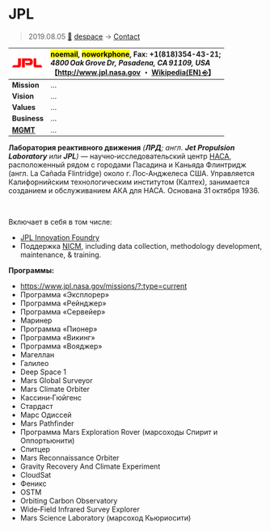 # JPL
> 2019.08.05 [🚀](../../index/index.md) [despace](../index.md) → [Contact](../contact.md)

|[![](../f/con/j/jpl_logo1_thumb.png)](../f/con/j/jpl_logo1.png)|<mark>noemail</mark>, <mark>noworkphone</mark>, Fax: +1(818)354-43-21;<br> *4800 Oak Grove Dr, Pasadena, CA 91109, USA*<br> 【<http://www.jpl.nasa.gov> ・ [Wikipedia(EN) ⎆](https://en.wikipedia.org/wiki/Jet_Propulsion_Laboratory)】|
|:--|:--|
|**Mission**|…|
|**Vision**|…|
|**Values**|…|
|**Business**|…|
|**[MGMT](../mgmt.md)**|…|

**Лаборатория реактивного движения** *(**ЛРД**; англ. **Jet Propulsion Laboratory** или **JPL**)* — научно‑исследовательский центр [НАСА](nasa.md), расположенный рядом с городами Пасадина и Каньяда Флинтридж (англ. La Cañada Flintridge) около г. Лос‑Анджелеса США. Управляется Калифорнийским технологическим институтом (Калтех), занимается созданием и обслуживанием АКА для НАСА. Основана 31 октября 1936.


<p style="page-break-after:always"> </p>

Включает в себя в том числе:

   - [JPL Innovation Foundry](jpl_if.md)
   - Поддержка [NICM](nicm.md), including data collection, methodology development, maintenance, & training.

**Программы:**

   - <https://www.jpl.nasa.gov/missions/?:type=current>
   - Программа «Эксплорер»
   - Программа «Рейнджер»
   - Программа «Сервейер»
   - Маринер
   - Программа «Пионер»
   - Программа «Викинг»
   - Программа «Вояджер»
   - Магеллан
   - Галилео
   - Deep Space 1
   - Mars Global Surveyor
   - Mars Climate Orbiter
   - Кассини‑Гюйгенс
   - Стардаст
   - Марс Одиссей
   - Mars Pathfinder
   - Программа Mars Exploration Rover (марсоходы Спирит и Оппортьюнити)
   - Спитцер
   - Mars Reconnaissance Orbiter
   - Gravity Recovery And Climate Experiment
   - CloudSat
   - Феникс
   - OSTM
   - Orbiting Carbon Observatory
   - Wide‑Field Infrared Survey Explorer
   - Mars Science Laboratory (марсоход Кьюриосити)
